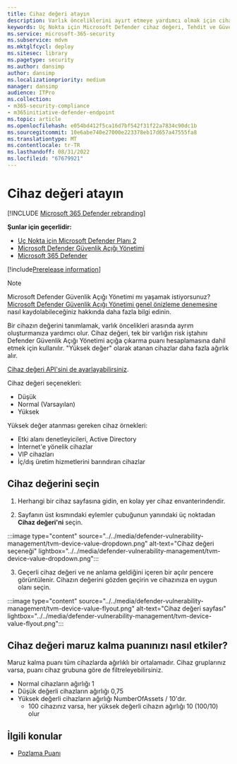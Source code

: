 ```yaml
---
title: Cihaz değeri atayın
description: Varlık önceliklerini ayırt etmeye yardımcı olmak için cihaza düşük, normal veya yüksek değer atamayı öğrenin.
keywords: Uç Nokta için Microsoft Defender cihaz değeri, Tehdit ve Güvenlik Açığı Yönetimi cihaz değeri, yüksek değerli cihazlar, cihaz değeri açığa çıkarma puanı, Microsoft Defender Güvenlik Açığı Yönetimi
ms.service: microsoft-365-security
ms.subservice: mdvm
ms.mktglfcycl: deploy
ms.sitesec: library
ms.pagetype: security
ms.author: dansimp
author: dansimp
ms.localizationpriority: medium
manager: dansimp
audience: ITPro
ms.collection:
- m365-security-compliance
- m365initiative-defender-endpoint
ms.topic: article
ms.openlocfilehash: e054bd412f5ca16d7bf542f31f22a7834c90dc1b
ms.sourcegitcommit: 10e6abe740e27000e223378eb17d657a47555fa8
ms.translationtype: MT
ms.contentlocale: tr-TR
ms.lasthandoff: 08/31/2022
ms.locfileid: "67679921"
---
```

# <a name="assign-device-value"></a>Cihaz değeri atayın

[!INCLUDE [Microsoft 365 Defender rebranding](../../includes/microsoft-defender.md)]

**Şunlar için geçerlidir:**

- [Uç Nokta için Microsoft Defender Planı 2](https://go.microsoft.com/fwlink/?linkid=2154037)
- [Microsoft Defender Güvenlik Açığı Yönetimi](index.yml)
- [Microsoft 365 Defender](https://go.microsoft.com/fwlink/?linkid=2118804)

[!include[Prerelease information](../../includes/prerelease.md)]

>[!Note]
> Microsoft Defender Güvenlik Açığı Yönetimi mı yaşamak istiyorsunuz? [Microsoft Defender Güvenlik Açığı Yönetimi genel önizleme denemesine](../defender-vulnerability-management/get-defender-vulnerability-management.md) nasıl kaydolabileceğiniz hakkında daha fazla bilgi edinin.

Bir cihazın değerini tanımlamak, varlık öncelikleri arasında ayrım oluşturmanıza yardımcı olur. Cihaz değeri, tek bir varlığın risk iştahını Defender Güvenlik Açığı Yönetimi açığa çıkarma puanı hesaplamasına dahil etmek için kullanılır. "Yüksek değer" olarak atanan cihazlar daha fazla ağırlık alır.

[Cihaz değeri API'sini de ayarlayabilirsiniz](../defender-endpoint/set-device-value.md).

Cihaz değeri seçenekleri:

- Düşük
- Normal (Varsayılan)
- Yüksek

Yüksek değer atanması gereken cihaz örnekleri:

- Etki alanı denetleyicileri, Active Directory
- İnternet'e yönelik cihazlar
- VIP cihazları
- İç/dış üretim hizmetlerini barındıran cihazlar

## <a name="choose-device-value"></a>Cihaz değerini seçin

1. Herhangi bir cihaz sayfasına gidin, en kolay yer cihaz envanterindendir.

2. Sayfanın üst kısmındaki eylemler çubuğunun yanındaki üç noktadan **Cihaz değeri'ni** seçin.

:::image type="content" source="../../media/defender-vulnerability-management/tvm-device-value-dropdown.png" alt-text="Cihaz değeri seçeneği" lightbox="../../media/defender-vulnerability-management/tvm-device-value-dropdown.png":::

3. Geçerli cihaz değeri ve ne anlama geldiğini içeren bir açılır pencere görüntülenir. Cihazın değerini gözden geçirin ve cihazınıza en uygun olanı seçin.

:::image type="content" source="../../media/defender-vulnerability-management/tvm-device-value-flyout.png" alt-text="Cihaz değeri sayfası" lightbox="../../media/defender-vulnerability-management/tvm-device-value-flyout.png":::

## <a name="how-device-value-impacts-your-exposure-score"></a>Cihaz değeri maruz kalma puanınızı nasıl etkiler?

Maruz kalma puanı tüm cihazlarda ağırlıklı bir ortalamadır. Cihaz gruplarınız varsa, puanı cihaz grubuna göre de filtreleyebilirsiniz.

- Normal cihazların ağırlığı 1
- Düşük değerli cihazların ağırlığı 0,75
- Yüksek değerli cihazların ağırlığı NumberOfAssets / 10'dır.
    - 100 cihazınız varsa, her yüksek değerli cihazın ağırlığı 10 (100/10) olur

## <a name="related-topics"></a>İlgili konular

- [Pozlama Puanı](tvm-exposure-score.md)